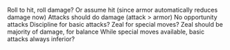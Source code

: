 Roll to hit, roll damage? Or assume hit (since armor automatically reduces damage now)
Attacks should do damage (attack > armor)
No opportunity attacks
Discipline for basic attacks? Zeal for special moves? Zeal should be majority of damage, for balance
While special moves available, basic attacks always inferior?